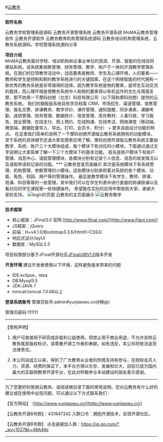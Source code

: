 #[云教务](http://www.yunjiaowu.cn/)

***
**软件名称**

云教务学校管理系统源码
云教务开源管理系统
云教务开源系统
MoMA云教务管理软件
云教务开源软件
云教务教育机构管理系统源码
云教务培训机构管理系统，云教务系统源码，学校管理系统源码分享

**项目介绍**    
    MoMA云教务面对学校、培训机构和企事业单位的高效、开源、智能的在线协同建站系统。该系统集销售管理、财务管理、教学、账户于一体的开源教学管理系统。在我们的日常教学活动中，动态要素是教师、学生及心理环境，人的要素——教师和学生是控制和制约教学系统进行的关键因素，在这个网络智能的时代拥有一款优秀的教务系统是非常值得的选择。因为教学系统是物的要素，是师生互动交流的载体，而心理环境是使教务系统中人和物的要素得以有机运作的文化与情感支撑，那不妨用一下摩码创想（北京）科技有限公司（以下简称摩码创想）提供的云教务系统。
    我们的旗舰版系统具有学员档案 CRM、市场招生、渠道管理、销售管理、报名交费、排课教务、教学评价、课件管理、通知提醒、同步课表、课酬考勤、成绩管理、财务管理、数据统计、宿舍管理、库存教材、人事行政、学习报告、就业管理、在线支付、网上预约、在线购课、在线考试、网络课堂（移动端、微信端、数据批量导入、导出，打印、会员卡、积分） + 更多自由设计功能的特点。
     在这里我们简单的说明了一下摩码创想开源版云教务系统拥有的功能模块，至于系统的具体细节还请大家去摸索应用了解。摩码创想开源版云教务系统主要由教学、系统、账户三个大模块组成，每个模块下有对应的小模块，下面通过通过文字说明让大家简单了解一下三个大模块下的基本功能。
     首先是账户模块下有账户管理、消息中心、请假管理模块，各模块分别有记录个人信息、消息的收发情况以及请假申请和记录的功能。***
云教务登录页面展示
其次是系统模块下有系统管理、机构管理、参数管理的小模块。这些模块分别承担着对系统的各个模块、功能、角色、校园、用户等的管理操作。
     最后是教学模块下有学生、教师、排课、班课、科目等等的一些管理，其中我们可以在学生列表中进行直接的购课排课以及看对应的学生课程等一些快捷操作。
     希望能在实际的应用中帮助到大家，谢谢大家的支持。
![login的页面](https://git.oschina.net/uploads/images/2017/0517/114352_18c43d36_1353172.png "login的页面 ")
云教务的主页面展示
![云教务教学](https://git.oschina.net/uploads/images/2017/0517/114118_54384c49_1353172.png "云教务教学")
***
**技术框架**

* 核心框架：JFinal3.0 官网:[http://www.jfinal.com/](http://www.jfianl.com/)
* JS框架：jQuery
* 前端：H+v4.1.0/Bootstrap3.3.6/Html5+CSS3/
* 响应式设计/layUI
* 数据库：MySQL5.5

项目权限部分基于JFinal开源社区[JFinalUIBV1.0](https://www.oschina.net/p/jfinaluib)版本开发

**开发环境**
建议开发者使用以下环境，这样避免版本带来的问题

* IDE:eclipse，idea
* DB:Mysql5.5
* JDK:JAVA 7
* tomcat:tomcat 7.0.68以上 

**登录系统账号**
管理员账号:admin#yunjiaowu.cn(#换@）

管理员密码:111111

***
【使用声明】 

1.  用户可直接用于研究或非盈利公益使用，但禁止用于商业用途，不允许去除云教务尾部版权标识，请尊重开源工作者的奉献，如有违反，本公司将依法追究法律责任。

2.  本公司自成立以来，得到了广大教育从业者的热情支持和参与，在授权会员人力、资源、经费的保证下，本平台方得以生存、发展和壮大，目前已成为国内最大的互联网教育开源平台，在此对积极参与本站建设的朋友表示感谢。
***

为了您更好的使用云教务，请阅读根目录下面的使用说明。您对云教务有什么好的建议或在使用中出现问题，可以通过以下方式联系我们：

【官方网站】 :[http://www.yunjiaowu.cn/](http://www.yunjiaowu.cn/)

【云教务开源8号群】：431947242 入群口令：拥抱开源技术，反馈开源社区。

【云教务开源8号群】 点击链接加入群：https://jq.qq.com/?_wv=1027&k=49A4Ibi 
***